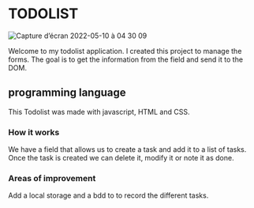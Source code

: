 # TODOLIST


![Capture d’écran 2022-05-10 à 04 30 09](https://user-images.githubusercontent.com/70054073/167530805-d77bad7c-d684-46c8-81de-d87493308418.png)


Welcome to my todolist application. 
I created this project to manage the forms. The goal is to get the information from the field and send it to the DOM.

## programming language

This Todolist was made with javascript, HTML and CSS. 

### How it works 

We have a field that allows us to create a task and add it to a list of tasks. Once the task is created we can delete it, modify it or note it as done.

### Areas of improvement 
Add a local storage and a bdd to to record the different tasks.
